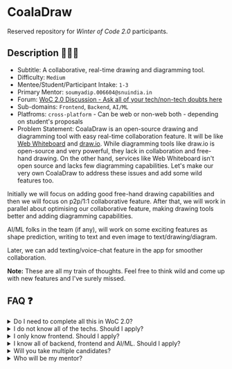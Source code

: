 # CoalaDraw

Reserved repository for *Winter of Code 2.0* participants.

## Description 👨‍💻📑

- Subtitle: A collaborative, real-time drawing and diagramming tool.
- Difficulty: `Medium`
- Mentee/Student/Participant Intake: `1-3`
- Primary Mentor: `soumyadip.006604@snuindia.in`
- Forum: [WoC 2.0 Discussion - Ask all of your tech/non-tech doubts here](https://github.com/gdsc-snu/CoalaDraw/discussions/3)
- Sub-domains: `Frontend`, `Backend`, `AI/ML`
- Platfroms: `cross-platform` - Can be web or non-web both - depending on student's proposals
- Problem Statement: CoalaDraw is an open-source drawing and diagramming tool with easy real-time collaboration feature. It will be like [Web Whiteboard](https://webwhiteboard.com) and [draw.io](https://draw.io). While diagramming tools like draw.io is open-source and very powerful, they lack in collaboration and free-hand drawing. On the other hand, services like Web Whiteboard isn't open source and lacks few diagramming capabilities. Let's make our very own CoalaDraw to address these issues and add some wild features too.

Initially we will focus on adding good free-hand drawing capabilities and then we will focus on p2p/1:1 collaborative feature. After that, we will work in parallel about optimising our collaborative feature, making drawing tools better and adding diagramming capabilities.

AI/ML folks in the team (if any), will work on some exciting features as shape prediction, writing to text and even image to text/drawing/diagram.

Later, we can add texting/voice-chat feature in the app for smoother collaboration.

**Note:** These are all my train of thoughts. Feel free to think wild and come up with new features and I've surely missed.

## FAQ ❓

<details>
  <summary>Do I need to complete all this in WoC 2.0?</summary>
  
  Nope. You will complete as much as feasible.
</details>

<details>
  <summary>I do not know all of the techs. Should I apply?</summary>
  
  For sure. Nobody knows everything. If you can identify the lego-blocks and think clearly about the problems, learning a tech (at least in basic level) is just one video away.
</details>

<details>
  <summary>I only know frontend. Should I apply?</summary>
  
  Yup. Do apply.
</details>

<details>
  <summary>I know all of backend, frontend and AI/ML. Should I apply?</summary>
  
  Hey superman, why not!
</details>

<details>
  <summary>Will you take multiple candidates?</summary>
  
  For this project, we can take 3 people at max. It totally depends upon the quality of proposals and how versatile a candidate is.
</details>

<details>
  <summary>Who will be my mentor?</summary>
  
  Your primary mentor will be [@unsuitable001](https://github.com/unsuitable001). But, our GDSC's tech team and other team leads will be there to mentor you too as per need and expertise. Feel free to ask help from anyone.
</details>
